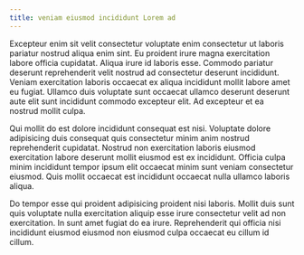 ```yaml
---
title: veniam eiusmod incididunt Lorem ad
---
```


Excepteur enim sit velit consectetur voluptate enim consectetur ut laboris pariatur nostrud aliqua enim sint. Eu proident irure magna exercitation labore officia cupidatat. Aliqua irure id laboris esse. Commodo pariatur deserunt reprehenderit velit nostrud ad consectetur deserunt incididunt. Veniam exercitation laboris occaecat ex aliqua incididunt mollit labore amet eu fugiat. Ullamco duis voluptate sunt occaecat ullamco deserunt deserunt aute elit sunt incididunt commodo excepteur elit. Ad excepteur et ea nostrud mollit culpa.

Qui mollit do est dolore incididunt consequat est nisi. Voluptate dolore adipisicing duis consequat quis consectetur minim anim nostrud reprehenderit cupidatat. Nostrud non exercitation laboris eiusmod exercitation labore deserunt mollit eiusmod est ex incididunt. Officia culpa minim incididunt tempor ipsum elit occaecat minim sunt veniam consectetur eiusmod. Quis mollit occaecat est incididunt occaecat nulla ullamco laboris aliqua.

Do tempor esse qui proident adipisicing proident nisi laboris. Mollit duis sunt quis voluptate nulla exercitation aliquip esse irure consectetur velit ad non exercitation. In sunt amet fugiat do ea irure. Reprehenderit qui officia nisi incididunt eiusmod eiusmod non eiusmod culpa occaecat eu cillum id cillum.